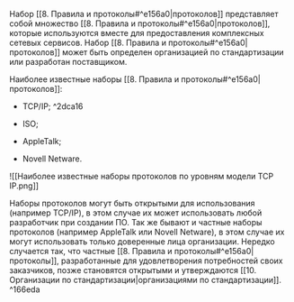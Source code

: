Набор [[8. Правила и протоколы#^e156a0|протоколов]] представляет собой множество [[8. Правила и протоколы#^e156a0|протоколов]], которые используются вместе для предоставления комплексных сетевых сервисов. Набор [[8. Правила и протоколы#^e156a0|протоколов]] может быть определен организацией по стандартизации или разработан поставщиком.

Наиболее известные наборы [[8. Правила и протоколы#^e156a0|протоколов]]:

- TCP/IP;
 ^2dca16
- ISO;

- AppleTalk;

- Novell Netware.

![[Наиболее известные наборы протоколов по уровням модели TCP IP.png]]

Наборы протоколов могут быть открытыми для использования (например TCP/IP), в этом случае их может использовать любой разработчик при создании ПО. Так же бывают и частные наборы протоколов (например AppleTalk или Novell Netware), в этом случае их могут использовать только доверенные лица организации. Нередко случается так, что частные [[8. Правила и протоколы#^e156a0|протоколы]], разработанные для удовлетворения потребностей своих заказчиков, позже становятся открытыми и утверждаются [[10. Организации по стандартизации|организациями по стандартизации]]. ^166eda